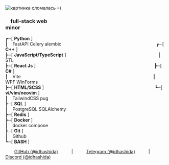 ![картинка сломалась =(](https://i.imgur.com/fETQyjG.png)
### &emsp;full-stack web&emsp;&emsp;&emsp;&emsp;&emsp;&emsp;&emsp;&emsp;&emsp;&emsp;&emsp;&emsp;&emsp;&emsp;&emsp;&emsp;&emsp;&emsp;&emsp;&emsp;minor <br>
┏─[ **Python** ]<br>
┃&emsp;FastAPI Celery alembic &emsp;&emsp;&emsp;&emsp;&emsp;&emsp;&emsp;&emsp;&emsp;&emsp;&emsp;&emsp;&emsp;&emsp;&emsp;&emsp;&emsp;&emsp;&emsp;&emsp;&emsp;┏─[ **C++** ] <br>
┣─[ **JavaScript/TypeScript** ]&emsp;&emsp;&emsp;&emsp;&emsp;&emsp;&emsp;&emsp;&emsp;&emsp;&emsp;&emsp;&emsp;&emsp;&emsp;&emsp;&emsp;&emsp;&emsp;&emsp;&nbsp;&nbsp;┃&emsp;STL <br>
┣─[ **React Js** ]&emsp;&emsp;&emsp;&emsp;&emsp;&emsp;&emsp;&emsp;&emsp;&emsp;&emsp;&emsp;&emsp;&emsp;&emsp;&emsp;&emsp;&emsp;&emsp;&emsp;&emsp;&emsp;&emsp;&emsp;&emsp;&emsp;&nbsp;&nbsp;┣─[ **C#** ] <br>
┃&emsp;Vite&emsp;&emsp;&emsp;&emsp;&emsp;&emsp;&emsp;&emsp;&emsp;&emsp;&emsp;&emsp;&emsp;&emsp;&emsp;&emsp;&emsp;&emsp;&emsp;&emsp;&emsp;&emsp;&emsp;&emsp;&emsp;&emsp;&emsp;&emsp;&emsp;&nbsp;&nbsp;┃&emsp;WPF WinForms <br>
┣─[ **HTML/SCSS** ]&emsp;&emsp;&emsp;&emsp;&emsp;&emsp;&emsp;&emsp;&emsp;&emsp;&emsp;&emsp;&emsp;&emsp;&emsp;&emsp;&emsp;&emsp;&emsp;&emsp;&emsp;&emsp;&emsp;&emsp;&nbsp;&nbsp;&nbsp;┗─[ **vi/vim/neovim** ] <br>
┃&emsp;TailwindCSS pug <br>
┣─[ **SQL** ] <br>
┃&emsp;PostgreSQL SQLAlchemy<br>
┣─[ **Redis** ] <br>
┣─[ **Docker** ] <br>
┃&emsp;docker compose <br>
┣─[ **Git** ] <br>
┃&emsp;Github <br>
┗─[ **BASH** ] <br>

&emsp;&emsp;[GitHub (@idhashida)](https://github.com/idhashida)&emsp;&emsp;&emsp;|&emsp;&emsp;&emsp;[Telegram (@idhashida)](https://t.me/idhashida)&emsp;&emsp;&emsp;|&emsp;&emsp;&emsp;[Discord (@idhashida)](https://discordapp.com/users/517293553555079171)
